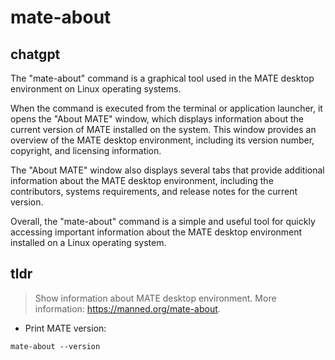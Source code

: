 # mate-about 
## chatgpt 
The "mate-about" command is a graphical tool used in the MATE desktop environment on Linux operating systems. 

When the command is executed from the terminal or application launcher, it opens the "About MATE" window, which displays information about the current version of MATE installed on the system. This window provides an overview of the MATE desktop environment, including its version number, copyright, and licensing information. 

The "About MATE" window also displays several tabs that provide additional information about the MATE desktop environment, including the contributors, systems requirements, and release notes for the current version. 

Overall, the "mate-about" command is a simple and useful tool for quickly accessing important information about the MATE desktop environment installed on a Linux operating system. 

## tldr 
 
> Show information about MATE desktop environment.
> More information: <https://manned.org/mate-about>.

- Print MATE version:

`mate-about --version`
